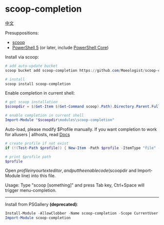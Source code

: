 # scoop-completion

[中文](https://github.com/Moeologist/scoop-completion/blob/master/README.zh.md)

Presuppositions:
* [scoop](https://github.com/lukesampson/scoop)
* [PowerShell 5](https://aka.ms/wmf5download) (or later, include [PowerShell Core](https://docs.microsoft.com/en-us/powershell/scripting/install/installing-powershell-core-on-windows?view=powershell-6))

Install via scoop:
```powershell
# add auto-update bucket
scoop bucket add scoop-completion https://github.com/Moeologist/scoop-completion

# install
scoop install scoop-completion
```

Enable completion in current shell:
```powershell
# get scoop installation
$scoopdir = $(Get-Item $(Get-Command scoop).Path).Directory.Parent.FullName

# enable completion in current shell
Import-Module "$scoopdir\modules\scoop-completion"
```

Auto-load, please modify $Profile manually. If you want completion to work for allusers | allhosts, read [Docs](https://docs.microsoft.com/en-us/powershell/module/microsoft.powershell.core/about/about_profiles?view=powershell-6#the-profile-variable)
```powershell
# create profile if not exist
if (!(Test-Path $profile)) { New-Item -Path $profile -ItemType "file" -Force }

# print $profile path
$profile
```
Open $profile in your text editor, and put the enable code ($scoopdir and Import-Module line) into this file.


Usage:
Type "scoop [something]" and press Tab key, Ctrl+Space will trigger menu-completion.

---

Install from PSGallery **(deprecated)**:
```powershell
Install-Module -AllowClobber -Name scoop-completion -Scope CurrentUser
Import-Module scoop-completion
```
